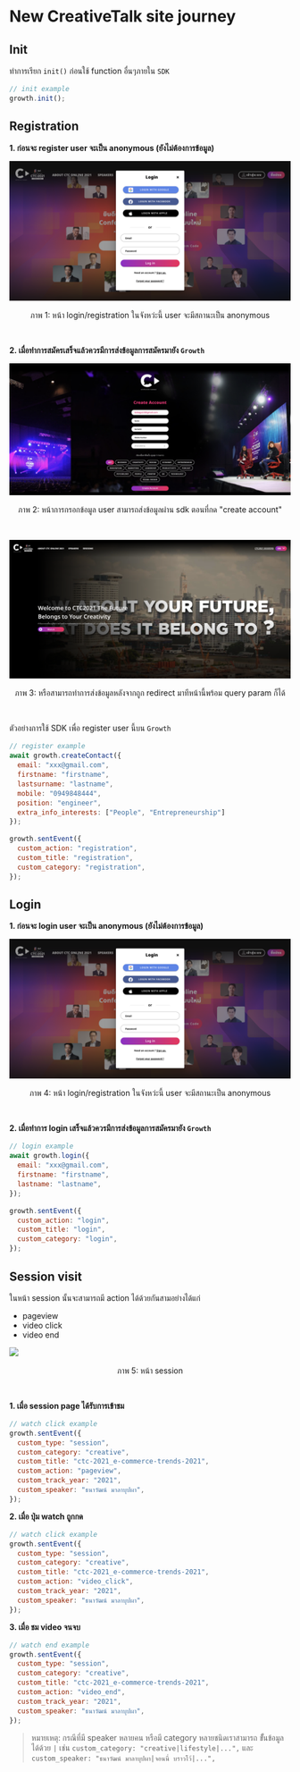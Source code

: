 # New CreativeTalk site journey

## Init

ทำการเรียก `init()` ก่อนใช้ function อื่นๆภายใน `SDK`

```js
// init example
growth.init();
```

## Registration
**1. ก่อนจะ register user จะเป็น anonymous (ยังไม่ต้องการข้อมูล)**

![](images/new_site/1_regis.png)

<p align="center">ภาพ 1: หน้า login/registration ในจังหว่ะนี้ user จะมีสถานะเป็น anonymous</p>
<br>

**2. เมื่อทำการสมัครเสร็จแล้วควรมีการส่งข้อมูลการสมัครมายัง `Growth`**

![](images/new_site/2_regis_success.png)

<p align="center">ภาพ 2: หน้าการกรอกข้อมูล user สามารถส่งข้อมูลผ่าน sdk ตอนที่กด "create account"</p>
<br>

![](images/new_site/3_regis_redirect.png)

<p align="center">ภาพ 3: หรือสามารถทำการส่งข้อมูลหลังจากถูก redirect มาทีหน้านี้พร้อม query param ก็ได้</p>
<br>

ตัวอย่างการใช้ SDK เพื่อ register user นี้บน `Growth`

```js
// register example
await growth.createContact({
  email: "xxx@gmail.com",
  firstname: "firstname",
  lastsurname: "lastname",
  mobile: "0949848444",
  position: "engineer",
  extra_info_interests: ["People", "Entrepreneurship"]
});
```

```js
growth.sentEvent({
  custom_action: "registration",
  custom_title: "registration",
  custom_category: "registration",
});
```
## Login

**1. ก่อนจะ login user จะเป็น anonymous (ยังไม่ต้องการข้อมูล)**

![](images/new_site/1_regis.png)

<p align="center">ภาพ 4: หน้า login/registration ในจังหว่ะนี้ user จะมีสถานะเป็น anonymous</p>
<br>

**2. เมื่อทำการ login เสร็จแล้วควรมีการส่งข้อมูลการสมัครมายัง `Growth`**

```js
// login example
await growth.login({
  email: "xxx@gmail.com",
  firstname: "firstname",
  lastname: "lastname",
});
```

```js
growth.sentEvent({
  custom_action: "login",
  custom_title: "login",
  custom_category: "login",
});
```

## Session visit

ในหน้า session นั้นจะสามารถมี action ได้ด้วยกันสามอย่างได้แก่ 
- pageview
- video click
- video end

![](images/new_site/4_content_visit.png)

<p align="center">ภาพ 5: หน้า session</p>
<br>

**1. เมื่อ session page ได้รับการเข้าชม** 

```js
// watch click example
growth.sentEvent({
  custom_type: "session",
  custom_category: "creative",
  custom_title: "ctc-2021_e-commerce-trends-2021",
  custom_action: "pageview",
  custom_track_year: "2021",
  custom_speaker: "ธนาวัฒน์ มาลาบุปผา",
});
```

**2. เมื่อ ปุ่ม watch ถูกกด**

```js
// watch click example
growth.sentEvent({
  custom_type: "session",
  custom_category: "creative",
  custom_title: "ctc-2021_e-commerce-trends-2021",
  custom_action: "video_click",
  custom_track_year: "2021",
  custom_speaker: "ธนาวัฒน์ มาลาบุปผา",
});
```

**3. เมื่อ ชม video จนจบ**

```js
// watch end example
growth.sentEvent({
  custom_type: "session",
  custom_category: "creative",
  custom_title: "ctc-2021_e-commerce-trends-2021",
  custom_action: "video_end",
  custom_track_year: "2021",
  custom_speaker: "ธนาวัฒน์ มาลาบุปผา",
});
```

> หมายเหตุ: กรณีที่มี speaker หลายคน หรือมี category หลายชนิดเราสามารถ ขัั้นข้อมูลได้ด้วย `|` เช่น `custom_category: "creative|lifestyle|...",` และ `custom_speaker: "ธนาวัฒน์ มาลาบุปผา|จอนนี่ บราวโว้|...",`
